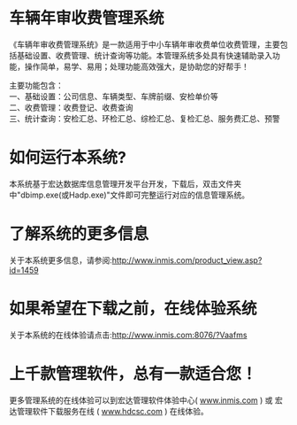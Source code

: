 # 车辆年审收费管理系统

《车辆年审收费管理系统》是一款适用于中小车辆年审收费单位收费管理，主要包括基础设置、收费管理、统计查询等功能。本管理系统多处具有快速辅助录入功能，操作简单，易学、易用；处理功能高效强大，是协助您的好帮手！

主要功能包含：  
一、基础设置：公司信息、车辆类型、车牌前缀、安检单价等  
二、收费管理：收费登记、收费查询  
三、统计查询：安检汇总、环检汇总、综检汇总、复检汇总、服务费汇总、预警  

# 如何运行本系统?

本系统基于宏达数据库信息管理开发平台开发，下载后，双击文件夹中"dbimp.exe(或Hadp.exe)"文件即可完整运行对应的信息管理系统。

# 了解系统的更多信息

关于本系统更多信息，请参阅:http://www.inmis.com/product_view.asp?id=1459

# 如果希望在下载之前，在线体验系统

关于本系统的在线体验请点击:http://www.inmis.com:8076/?Vaafms

# 上千款管理软件，总有一款适合您！

更多管理系统的在线体验可以到宏达管理软件体验中心( www.inmis.com ) 或 宏达管理软件下载服务在线 ( www.hdcsc.com ) 在线体验。

